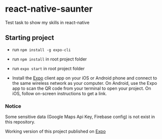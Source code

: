 # react-native-saunter
Test task to show my skills in react-native

## Starting project
- run `npm install -g expo-cli`
- run `npm install` in root project folder
- run `expo start` in root project folder

- Install the [Expo](https://expo.io/ "Expo") client app on your iOS or Android phone and connect to the same wireless network as your computer. On Android, use the Expo app to scan the QR code from your terminal to open your project. On iOS, follow on-screen instructions to get a link.

### Notice
Some sensitive data (Google Maps Api Key, Firebase config) is not exist in this repository.

Working version of this project published on [Expo](https://expo.io/@paul_ign/react-native-saunter "Expo")
